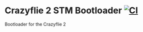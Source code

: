 # Crazyflie 2 STM Bootloader [![CI](https://github.com/bitcraze/crazyflie2-stm-bootloader/workflows/CI/badge.svg)](https://github.com/bitcraze/crazyflie2-stm-bootloader/actions?query=workflow%3ACI)

Bootloader for the Crazyflie 2
